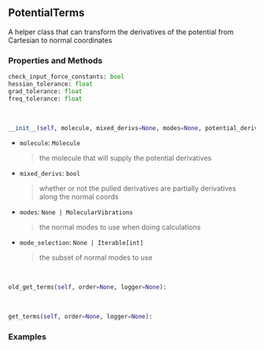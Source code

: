 ## <a id="Psience.VPT2.Terms.PotentialTerms">PotentialTerms</a>
A helper class that can transform the derivatives of the potential from Cartesian to normal coordinates

### Properties and Methods
```python
check_input_force_constants: bool
hessian_tolerance: float
grad_tolerance: float
freq_tolerance: float
```
<a id="Psience.VPT2.Terms.PotentialTerms.__init__" class="docs-object-method">&nbsp;</a>
```python
__init__(self, molecule, mixed_derivs=None, modes=None, potential_derivatives=None, mode_selection=None, logger=None, parallelizer=None, checkpointer=None): 
```

- `molecule`: `Molecule`
    >the molecule that will supply the potential derivatives
- `mixed_derivs`: `bool`
    >whether or not the pulled derivatives are partially derivatives along the normal coords
- `modes`: `None | MolecularVibrations`
    >the normal modes to use when doing calculations
- `mode_selection`: `None | Iterable[int]`
    >the subset of normal modes to use

<a id="Psience.VPT2.Terms.PotentialTerms.old_get_terms" class="docs-object-method">&nbsp;</a>
```python
old_get_terms(self, order=None, logger=None): 
```

<a id="Psience.VPT2.Terms.PotentialTerms.old_get_terms" class="docs-object-method">&nbsp;</a>
```python
get_terms(self, order=None, logger=None): 
```

### Examples



